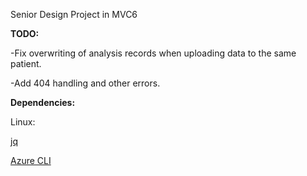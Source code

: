 Senior Design Project in MVC6

**TODO:**

-Fix overwriting of analysis records when uploading data to the same patient.

-Add 404 handling and other errors.

**Dependencies:**

Linux: 

[jq](https://stedolan.github.io/jq/)

[Azure CLI](https://azure.microsoft.com/en-us/documentation/articles/xplat-cli-install/)

